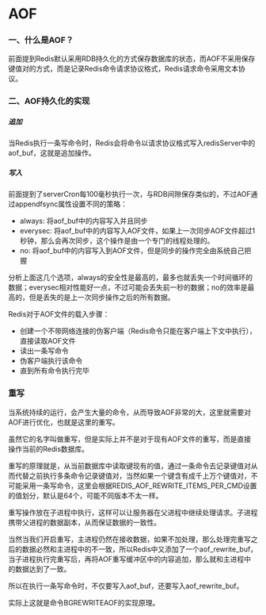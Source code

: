# AOF

### 一、什么是AOF？

  前面提到Redis默认采用RDB持久化的方式保存数据库的状态，而AOF不采用保存键值对的方式，而是记录Redis命令请求协议格式，Redis请求命令采用文本协议。

### 二、AOF持久化的实现


##### 追加

  当Redis执行一条写命令时，Redis会将命令以请求协议格式写入redisServer中的aof_buf，这就是追加操作。

##### 写入

  前面提到了serverCron每100毫秒执行一次，与RDB间隙保存类似的，不过AOF通过appendfsync属性设置不同的策略：

  - always: 将aof_buf中的内容写入并且同步
  - everysec: 将aof_buf中的内容写入AOF文件，如果上一次同步AOF文件超过1秒钟，那么会再次同步，这个操作是由一个专门的线程处理的。
  - no: 将aof_buf中的内容写入到AOF文件，但是同步的操作完全由系统自己把握

  分析上面这几个选项，always的安全性是最高的，最多也就丢失一个时间循环的数据；everysec相对性能好一点，不过可能会丢失前一秒的数据；no的效率是最高的，但是丢失的是上一次同步操作之后的所有数据。

  Redis对于AOF文件的载入步骤：

  - 创建一个不带网络连接的伪客户端（Redis命令只能在客户端上下文中执行），直接读取AOF文件
  - 读出一条写命令
  - 伪客户端执行该命令
  - 直到所有命令执行完毕

### 重写

  当系统持续的运行，会产生大量的命令，从而导致AOF非常的大，这里就需要对AOF进行优化，也就是这里的重写。

  虽然它的名字叫做重写，但是实际上并不是对于现有AOF文件的重写，而是直接操作当前的Redis数据库。

  重写的原理就是，从当前数据库中读取键现有的值，通过一条命令去记录键值对从而代替之前执行多条命令记录键值对，当然如果一个键含有成千上万个键值对，不可能采用一条写命令，这里会根据REDIS_AOF_REWRITE_ITEMS_PER_CMD设置的值划分，默认是64个，可能不同版本不太一样。

  重写操作放在子进程中执行，这样可以让服务器在父进程中继续处理请求。子进程携带父进程的数据副本，从而保证数据的一致性。

  当然当我们开启重写，主进程仍然在接收数据，如果不加处理，那么处理完重写之后的数据必然和主进程中的不一致，所以Redis中又添加了一个aof_rewrite_buf，当子进程执行完重写后，再将AOF重写缓冲区中的内容追加，那么就和主进程中的数据达到了一致。

  所以在执行一条写命令时，不仅要写入aof_buf，还要写入aof_rewrite_buf。

  实际上这就是命令BGREWRITEAOF的实现原理。